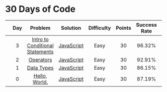 # 30 Days of Code

|     | Day |                                                  Problem                                                   |                      Solution                      | Difficulty | Points | Success Rate | Note |
| --- | :-: | :--------------------------------------------------------------------------------------------------------: | :------------------------------------------------: | :--------: | :----: | :----------: | :--: |
|     |  3  | [Intro to Conditional Statements](https://www.hackerrank.com/challenges/30-conditional-statements/problem) | [JavaScript](Day3-IntroToConditionalStatements.js) |    Easy    |   30   |    96.32%    |      |
|     |  2  |                  [Operators](https://www.hackerrank.com/challenges/30-operators/problem)                   |          [JavaScript](Day2-Operators.js)           |    Easy    |   30   |    92.91%    |      |
|     |  1  |                 [Data Types](https://www.hackerrank.com/challenges/30-data-types/problem)                  |          [JavaScript](Day1-DataTypes.js)           |    Easy    |   30   |    86.15%    |      |
|     |  0  |               [Hello, World.](https://www.hackerrank.com/challenges/30-hello-world/problem)                |          [JavaScript](Day0-HelloWorld.js)          |    Easy    |   30   |    87.19%    |      |
